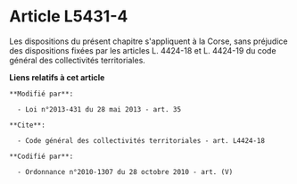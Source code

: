 # Article L5431-4

Les dispositions du présent chapitre s'appliquent à la Corse, sans préjudice des dispositions fixées par les articles L.
4424-18 et L. 4424-19 du code général des collectivités territoriales.

**Liens relatifs à cet article**

	**Modifié par**:

	  - Loi n°2013-431 du 28 mai 2013 - art. 35

	**Cite**:

	  - Code général des collectivités territoriales - art. L4424-18

	**Codifié par**:

	  - Ordonnance n°2010-1307 du 28 octobre 2010 - art. (V)
